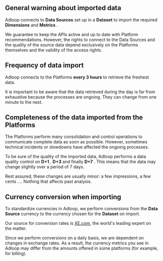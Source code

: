 
## General warning about imported data


Adloop connects to  **Data Sources**  set up in a  **Dataset**  to import the required  **Dimensions**  and  **Metrics** .

We guarantee to keep the APIs active and up to date with Platform recommendations. However, the rights to connect to the Data Sources and the quality of the source data depend exclusively on the Platforms themselves and the validity of the access rights.


## Frequency of data import


Adloop connects to the Platforms  **every 3 hours**  to retrieve the freshest data.

It is important to be aware that the data retrieved during the day is far from exhaustive because the processes are ongoing. They can change from one minute to the next.


## Completeness of the data imported from the Platforms
The Platforms perform many consolidation and control operations to communicate complete data as soon as possible. However, sometimes technical incidents or slowdowns have affected the ongoing processes.

To be sure of the quality of the imported data, Adloop performs a data quality control on  **D+1** ,  **D+3**  and finally  **D+7** . This means that the data may change slightly over a period of 7 days.

Rest assured, these changes are usually minor: a few impressions, a few cents .... Nothing that affects past analysis.


## Currency conversion when importing
To standardize currencies in Adloop, we perform conversions from the  **Data Source**  currency to the currency chosen for the  **Dataset**  on import.

Our source for conversion rates is [XE.com](http://XE.com), the world's leading expert on the matter.

Since we perform conversions on a daily basis, we are dependent on changes in exchange rates. As a result, the currency metrics you see in Adloop may differ from the amounts offered in some platforms (for example, for billing).



